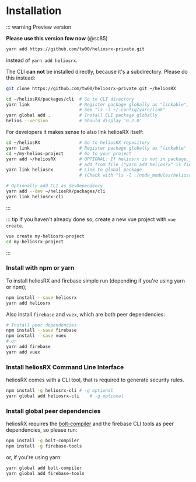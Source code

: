 # Installation

::: warning Preview version

**Please use this version fow now** (@sc85)
```bash
yarn add https://github.com/tw00/heliosrx-private.git
```
instead of `yarn add heliosrx`.

The CLI **can not** be installed directly, because it's a subdirectory. Please do this instead:
```bash
git clone https://github.com/tw00/heliosrx-private.git ~/heliosRX

cd ~/heliosRX/packages/cli  # Go to CLI directory
yarn link                   # Register package globally as "linkable",
                            # See "ls -l ~/.config/yarn/link"
yarn global add .           # Install CLI package globally
helios --version            # Should display '0.2.0'
```

For developers it makes sense to also link heliosRX itself:

```bash
cd ~/heliosRX               # Go to heliosRX repository
yarn link                   # Register package globally as "linkable"
cd ~/my-helios-project      # Go to your project
yarn add ~/heliosRX         # OPTIONAL: If heliosrx is not in package.json yet,
                            # add from file ("yarn add heliosrx" is fine too)
yarn link heliosrx          # Link to global package
                            # (Check with "ls -l ./node_modules/heliosrx")

# Optionally add CLI as devDependency
yarn add --dev ~/heliosRX/packages/cli
yarn link heliosrx-cli
```
:::

::: tip
If you haven't already done so, create a new vue project with `vue create`.
```bash
vue create my-heliosrx-project
cd my-heliosrx-project
```
:::

### Install with npm or yarn

To install heliosRX and firebase simple run (depending if you're using yarn or npm);

```bash
npm install --save heliosrx
yarn add heliosrx
```

Also install `firebase` and `vuex`, which are both peer dependencies:

```bash
# Install peer dependencies
npm install --save firebase
npm install --save vuex
# or
yarn add firebase
yarn add vuex
```

### Install heliosRX Command Line Interface

heliosRX comes with a CLI tool, that is required to generate security rules.

```bash
npm install -g heliosrx-cli # -g optional
yarn global add heliosrx-cli    # -g optional
```

### Install global peer dependencies

heliosRX requires the [bolt-compiler](https://github.com/FirebaseExtended/bolt) and the firebase CLI tools as peer dependencies, so please run:

```bash
npm install -g bolt-compiler
npm install -g firebase-tools
```

or, if you're using yarn:

```bash
yarn global add bolt-compiler
yarn global add firebase-tools
```

<!--
Then in you javascript file you will need to use

#### 1. Load with npm
```javascript
import heliosRX from 'heliosrx';
```

#### 2. NodeJS

```javascript
const heliosRX = require('heliosrx');
```

#### 3. CDN

TODO

```html
<script rel="https://raw.githubusercontent.com/heliosRX/heliosRX/master/dist/heliosrx.umd.js" />
```
-->


<!--
TODO
how to install helios cli globally
-->
